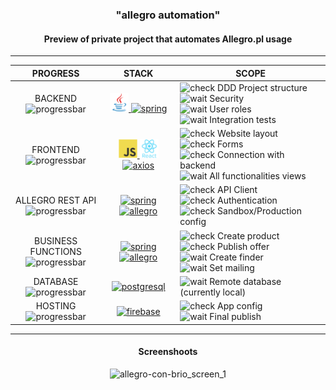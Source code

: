 <h3 align="center">"allegro automation"</h3>

<h4 align="center">Preview of private project that automates Allegro.pl usage</h4>

---
<div align="center">

| PROGRESS | STACK | SCOPE |
| ------------- | ------------ | ------------- |
| <div align="center"> BACKEND <br> <img src="https://geps.dev/progress/45" alt="progressbar" height="17" height="17"/> </div> | <div align="center"> <a href="https://www.oracle.com/pl/java/" target="_blank" rel="noreferrer"> <img src="https://raw.githubusercontent.com/devicons/devicon/master/icons/java/java-original.svg" alt="java" width="30" height="30"/> </a> <a href="https://spring.io/projects/spring-boot" target="_blank" rel="noreferrer"> <img src="https://avatars.githubusercontent.com/u/5138804?s=48&v=4" alt="spring" width="30" height="30"/> </a> </div> | <img src="https://github.com/p-wel/allegro-con-brio/assets/75095360/f1c17213-8b54-426b-bac2-2bde5cb48950" alt="check" width="14" height="14"/> DDD Project structure <br> <img src="https://github.com/p-wel/allegro-con-brio/assets/75095360/c208c473-a642-4954-9a91-92f3d5ae87f8" alt="wait" width="14" height="14"/> Security <br> <img src="https://github.com/p-wel/allegro-con-brio/assets/75095360/c208c473-a642-4954-9a91-92f3d5ae87f8" alt="wait" width="14" height="14"/> User roles <br> <img src="https://github.com/p-wel/allegro-con-brio/assets/75095360/c208c473-a642-4954-9a91-92f3d5ae87f8" alt="wait" width="14" height="14"/> Integration tests |
| <div align="center"> FRONTEND <br> <img src="https://geps.dev/progress/55" alt="progressbar" height="17"/> </div> | <div align="center"> <a href="https://developer.mozilla.org/en-US/docs/Web/JavaScript" target="_blank" rel="noreferrer"> <img src="https://raw.githubusercontent.com/devicons/devicon/master/icons/javascript/javascript-original.svg" alt="javascript" width="30" height="30"/> </a> <a href="https://reactjs.org/" target="_blank" rel="noreferrer"> <img src="https://raw.githubusercontent.com/devicons/devicon/master/icons/react/react-original-wordmark.svg" alt="react" width="30" height="30"/> </a> <a href="https://axios-http.com/" target="_blank" rel="noreferrer"> <img src="https://avatars.githubusercontent.com/u/32372333?s=48&v=4" alt="axios" width="30" height="30"/> </a> </div> | <img src="https://github.com/p-wel/allegro-con-brio/assets/75095360/f1c17213-8b54-426b-bac2-2bde5cb48950" alt="check" width="14" height="14"/> Website layout <br> <img src="https://github.com/p-wel/allegro-con-brio/assets/75095360/f1c17213-8b54-426b-bac2-2bde5cb48950" alt="check" width="14" height="14"/> Forms <br> <img src="https://github.com/p-wel/allegro-con-brio/assets/75095360/f1c17213-8b54-426b-bac2-2bde5cb48950" alt="check" width="14" height="14"/> Connection with backend <br> <img src="https://github.com/p-wel/allegro-con-brio/assets/75095360/c208c473-a642-4954-9a91-92f3d5ae87f8" alt="wait" width="14" height="14"/> All functionalities views |
| <div align="center"> ALLEGRO REST API <br> <img src="https://geps.dev/progress/100" alt="progressbar" height="17"/> </div> | <div align="center"> <a href="https://spring.io/projects/spring-boot" target="_blank" rel="noreferrer"> <img src="https://avatars.githubusercontent.com/u/5138804?s=48&v=4" alt="spring" width="30" height="30"/> </a> <a href="https://developer.allegro.pl/documentation" target="_blank" rel="noreferrer"> <img src="https://a.allegroimg.com/original/343297/28c4320247179d1326a0c73a423e/logo-allegro-bcec72b532" alt="allegro" width="30" height="30"/> </a> </div> | <img src="https://github.com/p-wel/allegro-con-brio/assets/75095360/f1c17213-8b54-426b-bac2-2bde5cb48950" alt="check" width="14" height="14"/> API Client <br> <img src="https://github.com/p-wel/allegro-con-brio/assets/75095360/f1c17213-8b54-426b-bac2-2bde5cb48950" alt="check" width="14" height="14"/> Authentication <br> <img src="https://github.com/p-wel/allegro-con-brio/assets/75095360/f1c17213-8b54-426b-bac2-2bde5cb48950" alt="check" width="14" height="14"/> Sandbox/Production config |
| <div align="center"> BUSINESS FUNCTIONS <br> <img src="https://geps.dev/progress/50" alt="progressbar" height="17"/> </div> | <div align="center"> <a href="https://spring.io/projects/spring-boot" target="_blank" rel="noreferrer"> <img src="https://avatars.githubusercontent.com/u/5138804?s=48&v=4" alt="spring" width="30" height="30"/> </a> <a href="https://developer.allegro.pl/documentation" target="_blank" rel="noreferrer"> <img src="https://a.allegroimg.com/original/343297/28c4320247179d1326a0c73a423e/logo-allegro-bcec72b532" alt="allegro" width="30" height="30"/> </a> </div> | <img src="https://github.com/p-wel/allegro-con-brio/assets/75095360/f1c17213-8b54-426b-bac2-2bde5cb48950" alt="check" width="14" height="14"/> Create product <br> <img src="https://github.com/p-wel/allegro-con-brio/assets/75095360/f1c17213-8b54-426b-bac2-2bde5cb48950" alt="check" width="14" height="14"/> Publish offer <br> <img src="https://github.com/p-wel/allegro-con-brio/assets/75095360/c208c473-a642-4954-9a91-92f3d5ae87f8" alt="wait" width="14" height="14"/> Create finder <br> <img src="https://github.com/p-wel/allegro-con-brio/assets/75095360/c208c473-a642-4954-9a91-92f3d5ae87f8" alt="wait" width="14" height="14"/> Set mailing |
| <div align="center"> DATABASE <br> <img src="https://geps.dev/progress/50" alt="progressbar" height="17"/> </div> | <div align="center"> <a href="https://www.postgresql.org" target="_blank" rel="noreferrer"> <img src="https://www.postgresql.org/media/img/about/press/elephant.png" alt="postgresql" width="30" height="30"/> </a> </div> | <img src="https://github.com/p-wel/allegro-con-brio/assets/75095360/c208c473-a642-4954-9a91-92f3d5ae87f8" alt="wait" width="14" height="14"/> Remote database (currently local) |
| <div align="center"> HOSTING <br> <img src="https://geps.dev/progress/75" alt="progressbar" height="17"/> </div> | <div align="center"> <a href="https://firebase.google.com/" target="_blank" rel="noreferrer"> <img src="https://www.vectorlogo.zone/logos/firebase/firebase-icon.svg" alt="firebase" width="30" height="30"/> </a> </div> | <img src="https://github.com/p-wel/allegro-con-brio/assets/75095360/f1c17213-8b54-426b-bac2-2bde5cb48950" alt="check" width="14" height="14"/> App config <br> <img src="https://github.com/p-wel/allegro-con-brio/assets/75095360/c208c473-a642-4954-9a91-92f3d5ae87f8" alt="wait" width="14" height="14"/> Final publish |
</div>

---
<h4 align="center">Screenshoots</h4>
<div align="center"> <img src="https://github.com/p-wel/allegro-con-brio/assets/75095360/5259c7b4-4ff0-4139-a169-9b9de8aa1fe1" alt="allegro-con-brio_screen_1" width="920  " height="600"/> </div>

